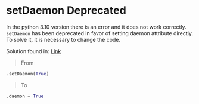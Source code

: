 # setDaemon Deprecated
In the python 3.10 version there is an error and it does not work correctly.
`setDaemon` has been deprecated in favor of setting daemon attribute directly.
To solve it, it is necessary to change the code.

Solution found in: [Link](https://github.com/dsanson/termpdf.py/pull/21/commits/449f60fa17d9ffd4d04147bf7d33885cd8c66eab)

> From
```python
.setDaemon(True)
```

> To
```python
.daemon = True
```

